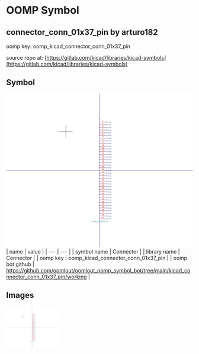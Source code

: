 # OOMP Symbol  
## connector_conn_01x37_pin  by arturo182  
  
oomp key: oomp_kicad_connector_conn_01x37_pin  
  
source repo at: [https://gitlab.com/kicad/libraries/kicad-symbols](https://gitlab.com/kicad/libraries/kicad-symbols)  
## Symbol  
  
[![working.png](working_600.png)](working.png)  
| name | value | 
| --- | --- | 
| symbol name | Connector | 
| library name | Connector | 
| oomp key | oomp_kicad_connector_conn_01x37_pin | 
| oomp bot github | https://github.com/oomlout/oomlout_oomp_symbol_bot/tree/main/kicad_connector_conn_01x37_pin/working | 
## Images  
  
[![working.png](working_140.png)](working.png)  
